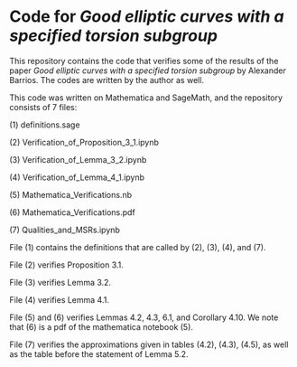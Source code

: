 # Code for _Good elliptic curves with a specified torsion subgroup_

This repository contains the code that verifies some of the results of the paper _Good elliptic curves with a specified torsion subgroup_ by Alexander Barrios. The codes are written by the author as well.

This code was written on Mathematica and SageMath, and the repository consists of 7 files:

(1) definitions.sage

(2) Verification_of_Proposition_3_1.ipynb

(3) Verification_of_Lemma_3_2.ipynb

(4) Verification_of_Lemma_4_1.ipynb

(5) Mathematica_Verifications.nb

(6) Mathematica_Verifications.pdf

(7) Qualities_and_MSRs.ipynb

File (1) contains the definitions that are called by (2), (3), (4), and (7).

File (2) verifies Proposition 3.1.

File (3) verifies Lemma 3.2.

File (4) verifies Lemma 4.1.

File (5) and (6) verifies Lemmas 4.2, 4.3, 6.1, and Corollary 4.10. We note that (6) is a pdf of the mathematica notebook (5).

File (7) verifies the approximations given in tables (4.2), (4.3), (4.5), as well as the table before the statement of Lemma 5.2.
